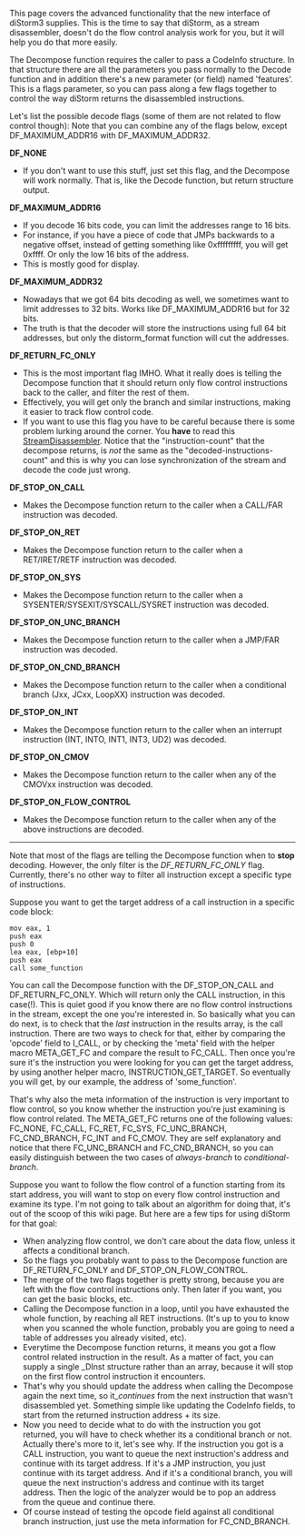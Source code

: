 This page covers the advanced functionality that the new interface of diStorm3 supplies. This is the time to say that diStorm, as a stream disassembler, doesn't do the flow control analysis work for you, but it will help you do that more easily.

The Decompose function requires the caller to pass a CodeInfo structure. In that structure there are all the parameters you pass normally to the Decode function and in addition there's a new parameter (or field) named 'features'. This is a flags parameter, so you can pass along a few flags together to control the way diStorm returns the disassembled instructions.

Let's list the possible decode flags (some of them are not related to flow control though):
Note that you can combine any of the flags below, except DF\_MAXIMUM\_ADDR16 with DF\_MAXIMUM\_ADDR32.

<b>DF_NONE</b>
  * If you don't want to use this stuff, just set this flag, and the Decompose will work normally. That is, like the Decode function, but return structure output.

<b>DF_MAXIMUM_ADDR16</b>
  * If you decode 16 bits code, you can limit the addresses range to 16 bits.
  * For instance, if you have a piece of code that JMPs backwards to a negative offset, instead of getting something like 0xfffffffff, you will get 0xffff. Or only the low 16 bits of the address.
  * This is mostly good for display.

<b>DF_MAXIMUM_ADDR32</b>
  * Nowadays that we got 64 bits decoding as well, we sometimes want to limit addresses to 32 bits. Works like DF\_MAXIMUM\_ADDR16 but for 32 bits.
  * The truth is that the decoder will store the instructions using full 64 bit addresses, but only the distorm\_format function will cut the addresses.

<b>DF_RETURN_FC_ONLY</b>
  * This is the most important flag IMHO. What it really does is telling the Decompose function that it should return only flow control instructions back to the caller, and filter the rest of them.
  * Effectively, you will get only the branch and similar instructions, making it easier to track flow control code.
  * If you want to use this flag you have to be careful because there is some problem lurking around the corner. You **have** to read this [StreamDisassembler](StreamDisassembler.md). Notice that the "instruction-count" that the decompose returns, is _not_ the same as the "decoded-instructions-count" and this is why you can lose synchronization of the stream and decode the code just wrong.

<b>DF_STOP_ON_CALL</b>
  * Makes the Decompose function return to the caller when a CALL/FAR instruction was decoded.

<b>DF_STOP_ON_RET</b>
  * Makes the Decompose function return to the caller when a RET/IRET/RETF instruction was decoded.

<b>DF_STOP_ON_SYS</b>
  * Makes the Decompose function return to the caller when a SYSENTER/SYSEXIT/SYSCALL/SYSRET instruction was decoded.

<b>DF_STOP_ON_UNC_BRANCH</b>
  * Makes the Decompose function return to the caller when a JMP/FAR instruction was decoded.

<b>DF_STOP_ON_CND_BRANCH</b>
  * Makes the Decompose function return to the caller when a conditional branch (Jxx, JCxx, LoopXX) instruction was decoded.

<b>DF_STOP_ON_INT</b>
  * Makes the Decompose function return to the caller when an interrupt instruction (INT, INTO, INT1, INT3, UD2) was decoded.

<b>DF_STOP_ON_CMOV</b>
  * Makes the Decompose function return to the caller when any of the CMOVxx instruction was decoded.

<b>DF_STOP_ON_FLOW_CONTROL</b>
  * Makes the Decompose function return to the caller when any of the above instructions are decoded.


---

Note that most of the flags are telling the Decompose function when to **stop** decoding. However, the only filter is the <i>DF_RETURN_FC_ONLY</i> flag. Currently, there's no other way to filter all instruction except a specific type of instructions.

Suppose you want to get the target address of a call instruction in a specific code block:
```
mov eax, 1
push eax
push 0
lea eax, [ebp+10]
push eax
call some_function
```

You can call the Decompose function with the DF\_STOP\_ON\_CALL and DF\_RETURN\_FC\_ONLY. Which will return only the CALL instruction, in this case(!). This is quiet good if you know there are no flow control instructions in the stream, except the one you're interested in.
So basically what you can do next, is to check that the <i>last</i> instruction in the results array, is the call instruction.
There are two ways to check for that, either by comparing the 'opcode' field to I\_CALL, or by checking the 'meta' field with the helper macro META\_GET\_FC and compare the result to FC\_CALL. Then once you're sure it's the instruction you were looking for you can get the target address, by using another helper macro, INSTRUCTION\_GET\_TARGET. So eventually you will get, by our example, the address of 'some\_function'.

That's why also the meta information of the instruction is very important to flow control, so you know whether the instruction you're just examining is flow control related. The META\_GET\_FC returns one of the following values:
FC\_NONE, FC\_CALL, FC\_RET, FC\_SYS, FC\_UNC\_BRANCH, FC\_CND\_BRANCH, FC\_INT and FC\_CMOV.
They are self explanatory and notice that there FC\_UNC\_BRANCH and FC\_CND\_BRANCH, so you can easily distinguish between the two cases of <i>always-branch</i> to <i>conditional-branch</i>.

Suppose you want to follow the flow control of a function starting from its start address, you will want to stop on every flow control instruction and examine its type. I'm not going to talk about an algorithm for doing that, it's out of the scoop of this wiki page. But here are a few tips for using diStorm for that goal:
  * When analyzing flow control, we don't care about the data flow, unless it affects a conditional branch.
  * So the flags you probably want to pass to the Decompose function are DF\_RETURN\_FC\_ONLY and DF\_STOP\_ON\_FLOW\_CONTROL.
  * The merge of the two flags together is pretty strong, because you are left with the flow control instructions only. Then later if you want, you can get the basic blocks, etc.
  * Calling the Decompose function in a loop, until you have exhausted the whole function, by reaching all RET instructions. (It's up to you to know when you scanned the whole function, probably you are going to need a table of addresses you already visited, etc).
  * Everytime the Decompose function returns, it means you got a flow control related instruction in the result. As a matter of fact, you can supply a single _DInst structure rather than an array, because it will stop on the first flow control instruction it encounters.
  * That's why you should update the address when calling the Decompose again the next time, so it_<i>continues</i> from the next instruction that wasn't disassembled yet. Something simple like updating the CodeInfo fields, to start from the returned instruction address + its size.
  * Now you need to decide what to do with the instruction you got returned, you will have to check whether its a conditional branch or not. Actually there's more to it, let's see why. If the instruction you got is a CALL instruction, you want to queue the next instruction's address and continue with its target address. If it's a JMP instruction, you just continue with its target address. And if it's a conditional branch, you will queue the next instruction's address and continue with its target address. Then the logic of the analyzer would be to pop an address from the queue and continue there.
  * Of course instead of testing the opcode field against all conditional branch instruction, just use the meta information for FC\_CND\_BRANCH.